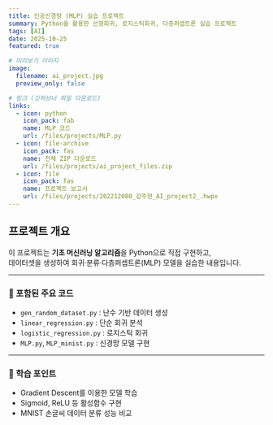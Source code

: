 ```yaml
---
title: 인공신경망 (MLP) 실습 프로젝트
summary: Python을 활용한 선형회귀, 로지스틱회귀, 다층퍼셉트론 실습 프로젝트
tags: [AI]
date: 2025-10-25
featured: true

# 미리보기 이미지
image:
  filename: ai_project.jpg
  preview_only: false

# 링크 (깃허브나 파일 다운로드)
links:
  - icon: python
    icon_pack: fab
    name: MLP 코드
    url: /files/projects/MLP.py
  - icon: file-archive
    icon_pack: fas
    name: 전체 ZIP 다운로드
    url: /files/projects/ai_project_files.zip
  - icon: file
    icon_pack: fas
    name: 프로젝트 보고서
    url: /files/projects/202212080_강주현_AI_project2_.hwpx
---
```

## 프로젝트 개요
이 프로젝트는 **기초 머신러닝 알고리즘**을 Python으로 직접 구현하고,  
데이터셋을 생성하여 회귀·분류·다층퍼셉트론(MLP) 모델을 실습한 내용입니다.

---

### 📘 포함된 주요 코드
- `gen_random_dataset.py` : 난수 기반 데이터 생성  
- `linear_regression.py` : 단순 회귀 분석  
- `logistic_regression.py` : 로지스틱 회귀  
- `MLP.py`, `MLP_minist.py` : 신경망 모델 구현  

---

### 🧠 학습 포인트
- Gradient Descent를 이용한 모델 학습
- Sigmoid, ReLU 등 활성함수 구현
- MNIST 손글씨 데이터 분류 성능 비교
